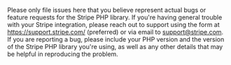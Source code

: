 Please only file issues here that you believe represent actual bugs or feature requests for the Stripe PHP library.
If you're having general trouble with your Stripe integration, please reach out to support using the form at https://support.stripe.com/ (preferred) or via email to support@stripe.com.
If you are reporting a bug, please include your PHP version and the version of the Stripe PHP library you're using, as well as any other details that may be helpful in reproducing the problem.
